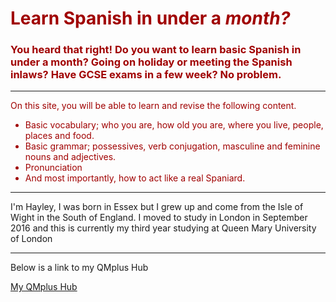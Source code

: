 <font color="tawny port">
  <h1 div class="w3-text-red">Learn Spanish in under a <em>month?</em></div></h1>
<h3> You heard that right! Do you want to learn basic Spanish in under a month? Going on holiday or meeting the Spanish inlaws? Have GCSE exams in a few week? No problem. </h3>
<hr>

<p> On this site, you will be able to learn and revise the following content. </p> 
<ul> <li> Basic vocabulary; who you are, how old you are, where you live, people, places and food. </li>
<li> Basic grammar; possessives, verb conjugation, masculine and feminine nouns and adjectives. </li> 
<li> Pronunciation </li>
<li> And most importantly, how to act like a real Spaniard. </li></ul> </font>

<hr> 
<p> I'm Hayley, I was born in Essex but I grew up and come from the Isle of Wight in the South of England. I moved to study in London in September 2016 and this is currently my third year studying at Queen Mary University of London </p> 
<hr>
<p> Below is a link to my QMplus Hub </p>
</div>
<a href="https://hub.qmplus.qmul.ac.uk/view/view.php?profile=ml16168&page=sml209-computers-and-languages-hayley-wheeler"> My QMplus Hub</a>
